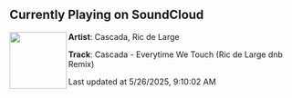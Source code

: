 ## Currently Playing on SoundCloud

[<img align="left" width="100" src="https://i1.sndcdn.com/artworks-n2VnmT6UyjuUsT7n-ZNZoMg-t500x500.jpg">](https://soundcloud.com/ricdelarge/cascada-everytime-we-touch-ric-de-large-dnb-remix)

**Artist**: Cascada, Ric de Large 

**Track**: Cascada - Everytime We Touch (Ric de Large dnb Remix)

Last updated at 5/26/2025, 9:10:02 AM
